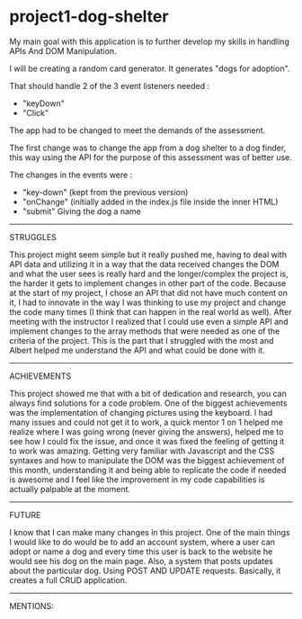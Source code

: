 # project1-dog-shelter

My main goal with this application is to further develop my skills in handling APIs And DOM Manipulation.

I will be creating a random card generator. It generates "dogs for adoption".

That should handle 2 of the 3 event listeners needed : 

* "keyDown"
* "Click"

The app had to be changed to meet the demands of the assessment.

The first change was to change the app from a dog shelter to a dog finder, this way using the API for the purpose of this assessment was of better use.

The changes in the events were :

* "key-down" (kept from the previous version)
* "onChange" (initially added in the index.js file inside the inner HTML)
* "submit" Giving the dog a name

***************************************************************************************
STRUGGLES

This project might seem simple but it really pushed me, having to deal with API data and utilizing it in a way that the data received changes the DOM and what the user sees is really hard and the longer/complex the project is, the harder it gets to implement changes in other part of the code.
Because at the start of my project, I chose an API that did not have much content on it, I had to innovate in the way I was thinking to use my project and change the code many times (I think that can happen in the real world as well).
After meeting with the instructor I realized that I could use even a simple API and implement changes to the array methods that were needed as one of the criteria of the project. This is the part that I struggled with the most and Albert helped me understand the API and what could be done with it.

***************************************************************************************
ACHIEVEMENTS 

This project showed me that with a bit of dedication and research, you can always find solutions for a code problem.
One of the biggest achievements was the implementation of changing pictures using the keyboard. I had many issues and could not get it to work, a quick mentor 1 on 1 helped me realize where I was going wrong (never giving the answers), helped me to see how I could fix the issue, and once it was fixed the feeling of getting it to work was amazing. 
Getting very familiar with Javascript and the CSS syntaxes and how to manipulate the DOM was the biggest achievement of this month, understanding it and being able to replicate the code if needed is awesome and I feel like the improvement in my code capabilities is actually palpable at the moment.

***************************************************************************************
FUTURE

I know that I can make many changes in this project.
One of the main things I would like to do would be to add an account system, where a user can adopt or name a dog and every time this user is back to the website he would see his dog on the main page.
Also, a system that posts updates about the particular dog. Using POST AND UPDATE requests.
Basically, it creates a full CRUD application. 

************************************

MENTIONS: 